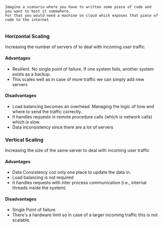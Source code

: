 ```
Imagine a scenario where you have to written some piece of code and you want to host it somewhere. 
For that you would need a machine on cloud which exposes that piece of code to the internet


```

### Horizontal Scaling

Increasing the number of servers of to deal with incoming user traffic

#### Advantages

- Resilient. No single point of failure. If one system fails, another system exists as a backup.
- This scales well as in case of more traffic we can simply add new servers

#### Disadvantages

- Load balancing becomes an overhead. Managing the logic of how and where to send the traffic correctly.
- It handles requests in remote procedure calls (which is network calls) which is slow.
- Data inconsistency since there are a lot of servers

### Vertical Scaling

Increasing the size of the same server to deal with incoming user traffic

#### Advantages

- Data Consistency coz only one place to update the data in.
- Load balancing is not required
- It handles requests with inter process communication (i.e., internal threads inside the system)

#### Disadvantages

- Single Point of failure
- There's a hardware limit so in case of a larger incoming traffic this is not scalable.